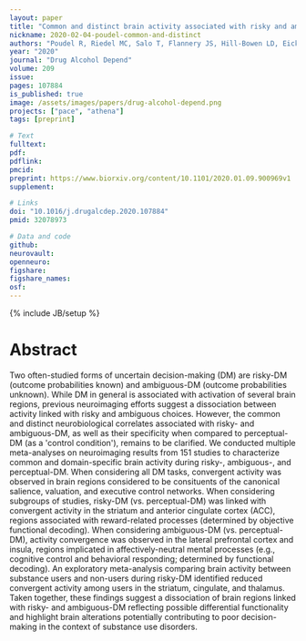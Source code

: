 ```yaml
---
layout: paper
title: "Common and distinct brain activity associated with risky and ambiguous decision-making"
nickname: 2020-02-04-poudel-common-and-distinct
authors: "Poudel R, Riedel MC, Salo T, Flannery JS, Hill-Bowen LD, Eickhoff SB, Laird AR, Sutherland MT"
year: "2020"
journal: "Drug Alcohol Depend"
volume: 209
issue:
pages: 107884
is_published: true
image: /assets/images/papers/drug-alcohol-depend.png
projects: ["pace", "athena"]
tags: [preprint]

# Text
fulltext:
pdf:
pdflink:
pmcid:
preprint: https://www.biorxiv.org/content/10.1101/2020.01.09.900969v1
supplement:

# Links
doi: "10.1016/j.drugalcdep.2020.107884"
pmid: 32078973

# Data and code
github:
neurovault:
openneuro:
figshare:
figshare_names:
osf:
---
```

{% include JB/setup %}

# Abstract

Two often-studied forms of uncertain decision-making (DM) are risky-DM (outcome probabilities known) and ambiguous-DM (outcome probabilities unknown). While DM in general is associated with activation of several brain regions, previous neuroimaging efforts suggest a dissociation between activity linked with risky and ambiguous choices. However, the common and distinct neurobiological correlates associated with risky- and ambiguous-DM, as well as their specificity when compared to perceptual-DM (as a 'control condition'), remains to be clarified. We conducted multiple meta-analyses on neuroimaging results from 151 studies to characterize common and domain-specific brain activity during risky-, ambiguous-, and perceptual-DM. When considering all DM tasks, convergent activity was observed in brain regions considered to be consituents of the canonical salience, valuation, and executive control networks. When considering subgroups of studies, risky-DM (vs. perceptual-DM) was linked with convergent activity in the striatum and anterior cingulate cortex (ACC), regions associated with reward-related processes (determined by objective functional decoding). When considering ambiguous-DM (vs. perceptual-DM), activity convergence was observed in the lateral prefrontal cortex and insula, regions implicated in affectively-neutral mental processes (e.g., cognitive control and behavioral responding; determined by functional decoding). An exploratory meta-analysis comparing brain activity between substance users and non-users during risky-DM identified reduced convergent activity among users in the striatum, cingulate, and thalamus. Taken together, these findings suggest a dissociation of brain regions linked with risky- and ambiguous-DM reflecting possible differential functionality and highlight brain alterations potentially contributing to poor decision-making in the context of substance use disorders.
